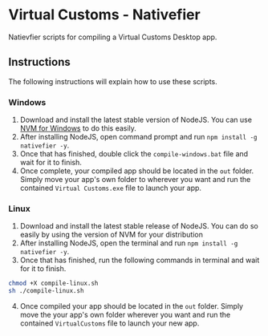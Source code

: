 # Virtual Customs - Nativefier
Natievfier scripts for compiling a Virtual Customs Desktop app.

## Instructions
The following instructions will explain how to use these scripts.

### Windows

1. Download and install the latest stable version of NodeJS. You can use [NVM for Windows][NVM_WINDOWS] to do this easily.
2. After installing NodeJS, open command prompt and run `npm install -g nativefier -y`.
3. Once that has finished, double click the `compile-windows.bat` file and wait for it to finish.
4. Once complete, your compiled app should be located in the `out` folder. Simply move your app's own folder to wherever you want and run the contained `Virtual Customs.exe` file to launch your app.

### Linux

1. Download and install the latest stable release of NodeJS. You can do so easily by using the version of NVM for your distribution
2. After installing NodeJS, open the terminal and run `npm install -g nativefier -y`.
3. Once that has finished, run the following commands in terminal and wait for it to finish.
 ```sh
 chmod +X compile-linux.sh
 sh ./compile-linux.sh
 ```
4. Once compiled your app should be located in the `out` folder. Simply move the your app's own folder wherever you want and run the contained `VirtualCustoms` file to launch your new app.

[NVM_WINDOWS]: https://github.com/coreybutler/nvm-windows
